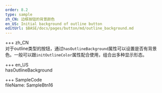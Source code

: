 ```yaml
---   
order: 8.2  
type: sample  
zh_CN: 边框按钮的背景颜色
en_US: Initial background of outline button
editUrl: $BASE/docs/pages/button/md/outline_background.md
---      
```


+++ zh_CN   
对于outline类型的按钮，通过<Code>hasOutlineBackground</Code>属性可以设置是否有背景色。一般可以跟<Code>initOutlineColor</Code>属性配合使用，组合出多种显示形态。
    
+++ en_US   
hasOutlineBackground

+++ SampleCode  
fileName: SampleBtn16
